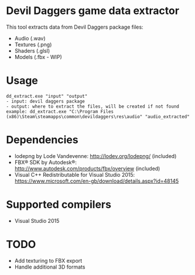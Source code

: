 # Devil Daggers game data extractor
This tool extracts data from Devil Daggers package files:
- Audio (.wav)
- Textures (.png)
- Shaders (.glsl)
- Models (.fbx - WIP)

# Usage
```
dd_extract.exe "input" "output"
- input: devil daggers package
- output: where to extract the files, will be created if not found
example: dd_extract.exe "C:\Program Files (x86)\Steam\steamapps\common\devildaggers\res\audio" "audio_extracted"
```
# Dependencies
- lodepng by Lode Vandevenne: http://lodev.org/lodepng/ (included)
- FBX® SDK by Autodesk®: http://www.autodesk.com/products/fbx/overview (included)
- Visual C++ Redistributable for Visual Studio 2015: https://www.microsoft.com/en-gb/download/details.aspx?id=48145

# Supported compilers
- Visual Studio 2015

# TODO
- Add texturing to FBX export
- Handle additional 3D formats
